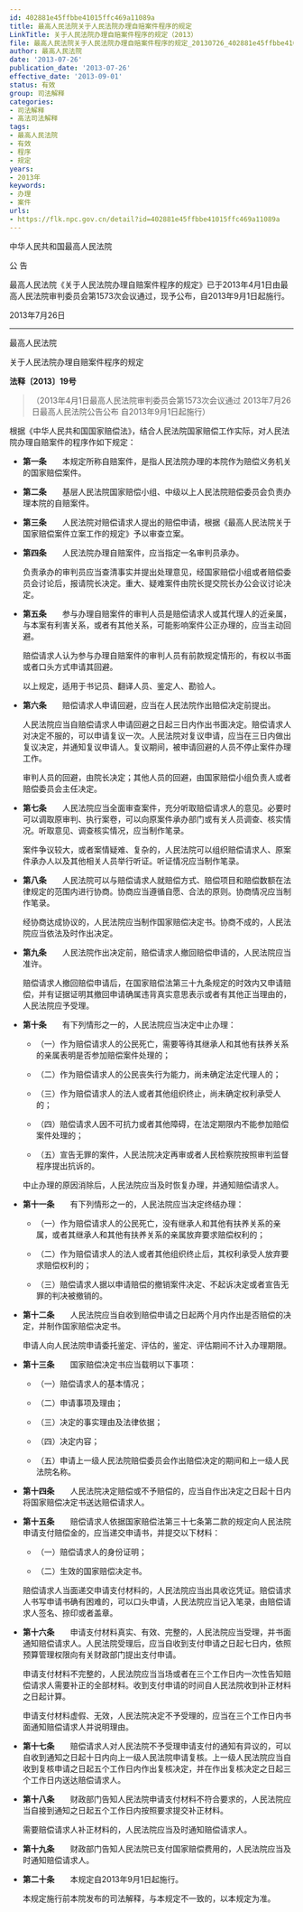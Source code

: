 ```yaml
---
id: 402881e45ffbbe41015ffc469a11089a
title: 最高人民法院关于人民法院办理自赔案件程序的规定
LinkTitle: 关于人民法院办理自赔案件程序的规定（2013）
file: 最高人民法院关于人民法院办理自赔案件程序的规定_20130726_402881e45ffbbe41015ffc469a11089a.docx
author: 最高人民法院
date: '2013-07-26'
publication_date: '2013-07-26'
effective_date: '2013-09-01'
status: 有效
group: 司法解释
categories:
- 司法解释
- 高法司法解释
tags:
- 最高人民法院
- 有效
- 程序
- 规定
years:
- 2013年
keywords:
- 办理
- 案件
urls:
- https://flk.npc.gov.cn/detail?id=402881e45ffbbe41015ffc469a11089a
---
```


中华人民共和国最高人民法院

公 告

最高人民法院《关于人民法院办理自赔案件程序的规定》已于2013年4月1日由最高人民法院审判委员会第1573次会议通过，现予公布，自2013年9月1日起施行。

2013年7月26日

---

最高人民法院

关于人民法院办理自赔案件程序的规定

**法释〔2013〕19号**

> （2013年4月1日最高人民法院审判委员会第1573次会议通过 2013年7月26日最高人民法院公告公布 自2013年9月1日起施行）

根据《中华人民共和国国家赔偿法》，结合人民法院国家赔偿工作实际，对人民法院办理自赔案件的程序作如下规定：

- **第一条**　　本规定所称自赔案件，是指人民法院办理的本院作为赔偿义务机关的国家赔偿案件。

- **第二条**　　基层人民法院国家赔偿小组、中级以上人民法院赔偿委员会负责办理本院的自赔案件。

- **第三条**　　人民法院对赔偿请求人提出的赔偿申请，根据《最高人民法院关于国家赔偿案件立案工作的规定》予以审查立案。

- **第四条**　　人民法院办理自赔案件，应当指定一名审判员承办。

  负责承办的审判员应当查清事实并提出处理意见，经国家赔偿小组或者赔偿委员会讨论后，报请院长决定。重大、疑难案件由院长提交院长办公会议讨论决定。

- **第五条**　　参与办理自赔案件的审判人员是赔偿请求人或其代理人的近亲属，与本案有利害关系，或者有其他关系，可能影响案件公正办理的，应当主动回避。

  赔偿请求人认为参与办理自赔案件的审判人员有前款规定情形的，有权以书面或者口头方式申请其回避。

  以上规定，适用于书记员、翻译人员、鉴定人、勘验人。

- **第六条**　　赔偿请求人申请回避，应当在人民法院作出赔偿决定前提出。

  人民法院应当自赔偿请求人申请回避之日起三日内作出书面决定。赔偿请求人对决定不服的，可以申请复议一次。人民法院对复议申请，应当在三日内做出复议决定，并通知复议申请人。复议期间，被申请回避的人员不停止案件办理工作。

  审判人员的回避，由院长决定；其他人员的回避，由国家赔偿小组负责人或者赔偿委员会主任决定。

- **第七条**　　人民法院应当全面审查案件，充分听取赔偿请求人的意见。必要时可以调取原审判、执行案卷，可以向原案件承办部门或有关人员调查、核实情况。听取意见、调查核实情况，应当制作笔录。

  案件争议较大，或者案情疑难、复杂的，人民法院可以组织赔偿请求人、原案件承办人以及其他相关人员举行听证。听证情况应当制作笔录。

- **第八条**　　人民法院可以与赔偿请求人就赔偿方式、赔偿项目和赔偿数额在法律规定的范围内进行协商。协商应当遵循自愿、合法的原则。协商情况应当制作笔录。

  经协商达成协议的，人民法院应当制作国家赔偿决定书。协商不成的，人民法院应当依法及时作出决定。

- **第九条**　　人民法院作出决定前，赔偿请求人撤回赔偿申请的，人民法院应当准许。

  赔偿请求人撤回赔偿申请后，在国家赔偿法第三十九条规定的时效内又申请赔偿，并有证据证明其撤回申请确属违背真实意思表示或者有其他正当理由的，人民法院应予受理。

- **第十条**　　有下列情形之一的，人民法院应当决定中止办理：

  - （一）作为赔偿请求人的公民死亡，需要等待其继承人和其他有扶养关系的亲属表明是否参加赔偿案件处理的；

  - （二）作为赔偿请求人的公民丧失行为能力，尚未确定法定代理人的；

  - （三）作为赔偿请求人的法人或者其他组织终止，尚未确定权利承受人的；

  - （四）赔偿请求人因不可抗力或者其他障碍，在法定期限内不能参加赔偿案件处理的；

  - （五）宣告无罪的案件，人民法院决定再审或者人民检察院按照审判监督程序提出抗诉的。

  中止办理的原因消除后，人民法院应当及时恢复办理，并通知赔偿请求人。

- **第十一条**　　有下列情形之一的，人民法院应当决定终结办理：

  - （一）作为赔偿请求人的公民死亡，没有继承人和其他有扶养关系的亲属，或者其继承人和其他有扶养关系的亲属放弃要求赔偿权利的；

  - （二）作为赔偿请求人的法人或者其他组织终止后，其权利承受人放弃要求赔偿权利的；

  - （三）赔偿请求人据以申请赔偿的撤销案件决定、不起诉决定或者宣告无罪的判决被撤销的。

- **第十二条**　　人民法院应当自收到赔偿申请之日起两个月内作出是否赔偿的决定，并制作国家赔偿决定书。

  申请人向人民法院申请委托鉴定、评估的，鉴定、评估期间不计入办理期限。

- **第十三条**　　国家赔偿决定书应当载明以下事项：

  - （一）赔偿请求人的基本情况；

  - （二）申请事项及理由；

  - （三）决定的事实理由及法律依据；

  - （四）决定内容；

  - （五）申请上一级人民法院赔偿委员会作出赔偿决定的期间和上一级人民法院名称。

- **第十四条**　　人民法院决定赔偿或不予赔偿的，应当自作出决定之日起十日内将国家赔偿决定书送达赔偿请求人。

- **第十五条**　　赔偿请求人依据国家赔偿法第三十七条第二款的规定向人民法院申请支付赔偿金的，应当递交申请书，并提交以下材料：

  - （一）赔偿请求人的身份证明；

  - （二）生效的国家赔偿决定书。

  赔偿请求人当面递交申请支付材料的，人民法院应当出具收讫凭证。赔偿请求人书写申请书确有困难的，可以口头申请，人民法院应当记入笔录，由赔偿请求人签名、捺印或者盖章。

- **第十六条**　　申请支付材料真实、有效、完整的，人民法院应当受理，并书面通知赔偿请求人。人民法院受理后，应当自收到支付申请之日起七日内，依照预算管理权限向有关财政部门提出支付申请。

  申请支付材料不完整的，人民法院应当当场或者在三个工作日内一次性告知赔偿请求人需要补正的全部材料。收到支付申请的时间自人民法院收到补正材料之日起计算。

  申请支付材料虚假、无效，人民法院决定不予受理的，应当在三个工作日内书面通知赔偿请求人并说明理由。

- **第十七条**　　赔偿请求人对人民法院不予受理申请支付的通知有异议的，可以自收到通知之日起十日内向上一级人民法院申请复核。上一级人民法院应当自收到复核申请之日起五个工作日内作出复核决定，并在作出复核决定之日起三个工作日内送达赔偿请求人。

- **第十八条**　　财政部门告知人民法院申请支付材料不符合要求的，人民法院应当自接到通知之日起五个工作日内按照要求提交补正材料。

  需要赔偿请求人补正材料的，人民法院应当及时通知赔偿请求人。

- **第十九条**　　财政部门告知人民法院已支付国家赔偿费用的，人民法院应当及时通知赔偿请求人。

- **第二十条**　　本规定自2013年9月1日起施行。

  本规定施行前本院发布的司法解释，与本规定不一致的，以本规定为准。
